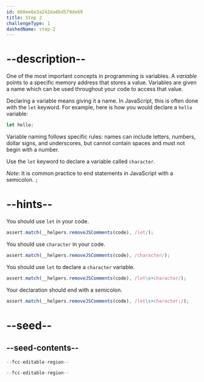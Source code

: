 ```yaml
---
id: 660ee6e3a242da6bd579de69
title: Step 2
challengeType: 1
dashedName: step-2
---
```


# --description--

One of the most important concepts in programming is variables. A <dfn>variable</dfn> points to a specific memory address that stores a value. Variables are given a name which can be used throughout your code to access that value.

Declaring a variable means giving it a name. In JavaScript, this is often done with the `let` keyword. For example, here is how you would declare a `hello` variable:

```js
let hello;
```

Variable naming follows specific rules: names can include letters, numbers, dollar signs, and underscores, but cannot contain spaces and must not begin with a number.

Use the `let` keyword to declare a variable called `character`.

_Note_: It is common practice to end statements in JavaScript with a semicolon. `;`

# --hints--

You should use `let` in your code.

```js
assert.match(__helpers.removeJSComments(code), /let/);
```

You should use `character` in your code.

```js
assert.match(__helpers.removeJSComments(code), /character/);
```

You should use `let` to declare a `character` variable.

```js
assert.match(__helpers.removeJSComments(code), /let\s+character/);
```

Your declaration should end with a semicolon.

```js
assert.match(__helpers.removeJSComments(code), /let\s+character;/);
```

# --seed--

## --seed-contents--

```js
--fcc-editable-region--

--fcc-editable-region--
```
